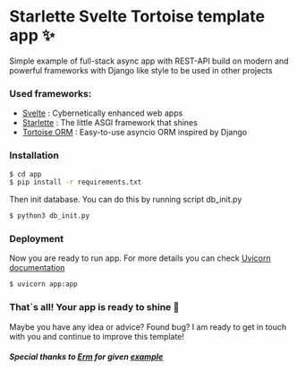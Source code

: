 # Starlette Svelte Tortoise template app :sparkles:
Simple example of full-stack async app with REST-API build on modern and powerful frameworks with Django like style to be used in other projects

### Used frameworks:
- [Svelte](https://svelte.dev/) : Cybernetically enhanced web apps
- [Starlette](https://www.starlette.io/) : The little ASGI framework that shines
- [Tortoise ORM](https://tortoise-orm.readthedocs.io/en/latest/) : Easy-to-use asyncio ORM inspired by Django

### Installation

```sh
$ cd app
$ pip install -r requirements.txt
```
Then init database. You can do this by running script db_init.py
```sh
$ python3 db_init.py
```
### Deployment
Now you are ready to run app. For more details you can check [Uvicorn documentation](https://www.uvicorn.org/deployment/)
```sh
$ uvicorn app:app
```
### That`s all! Your app is ready to shine :star2:

Maybe you have any idea or advice? Found bug? I am ready to get in touch with you and continue to improve this template!
##### Special thanks to [Erm](https://github.com/erm) for given [example](https://github.com/erm/starlette-svelte-example)

